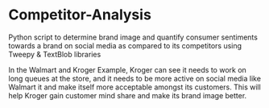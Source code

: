 # Competitor-Analysis

Python script to determine brand image and quantify consumer sentiments towards a brand on social media as compared to its competitors using Tweepy & TextBlob libraries

In the Walmart and Kroger Example,
Kroger can see it needs to work on long queues at the store, and it needs to be more active on social media like Walmart it and make itself more acceptable amongst its customers. This will help Kroger gain customer mind share and make its brand image better.
